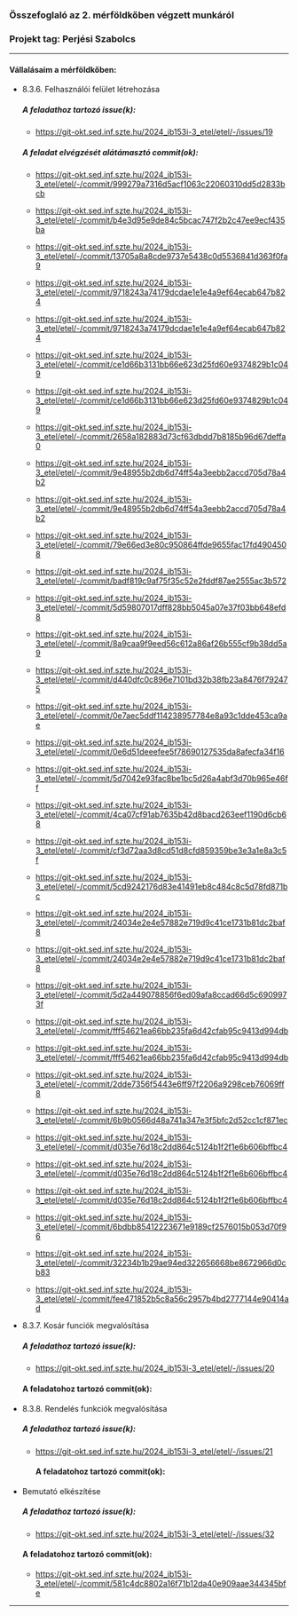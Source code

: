 ### Összefoglaló az 2. mérföldkőben végzett munkáról

### Projekt tag: Perjési Szabolcs

---

#### Vállalásaim a mérföldkőben:

- 8.3.6. Felhasználói felület létrehozása

  ##### A feladathoz tartozó issue(k):

  - https://git-okt.sed.inf.szte.hu/2024_ib153i-3_etel/etel/-/issues/19

  ##### A feladat elvégzését alátámasztó commit(ok):

  - https://git-okt.sed.inf.szte.hu/2024_ib153i-3_etel/etel/-/commit/999279a7316d5acf1063c22060310dd5d2833bcb

  - https://git-okt.sed.inf.szte.hu/2024_ib153i-3_etel/etel/-/commit/b4e3d95e9de84c5bcac747f2b2c47ee9ecf435ba

  - https://git-okt.sed.inf.szte.hu/2024_ib153i-3_etel/etel/-/commit/13705a8a8cde9737e5438c0d5536841d363f0fa9

  - https://git-okt.sed.inf.szte.hu/2024_ib153i-3_etel/etel/-/commit/9718243a74179dcdae1e1e4a9ef64ecab647b824

  - https://git-okt.sed.inf.szte.hu/2024_ib153i-3_etel/etel/-/commit/9718243a74179dcdae1e1e4a9ef64ecab647b824

  - https://git-okt.sed.inf.szte.hu/2024_ib153i-3_etel/etel/-/commit/ce1d66b3131bb66e623d25fd60e9374829b1c049

  - https://git-okt.sed.inf.szte.hu/2024_ib153i-3_etel/etel/-/commit/ce1d66b3131bb66e623d25fd60e9374829b1c049

  - https://git-okt.sed.inf.szte.hu/2024_ib153i-3_etel/etel/-/commit/2658a182883d73cf63dbdd7b8185b96d67deffa0

  - https://git-okt.sed.inf.szte.hu/2024_ib153i-3_etel/etel/-/commit/9e48955b2db6d74ff54a3eebb2accd705d78a4b2

  - https://git-okt.sed.inf.szte.hu/2024_ib153i-3_etel/etel/-/commit/9e48955b2db6d74ff54a3eebb2accd705d78a4b2

  - https://git-okt.sed.inf.szte.hu/2024_ib153i-3_etel/etel/-/commit/79e66ed3e80c950864ffde9655fac17fd4904508

  - https://git-okt.sed.inf.szte.hu/2024_ib153i-3_etel/etel/-/commit/badf819c9af75f35c52e2fddf87ae2555ac3b572

  - https://git-okt.sed.inf.szte.hu/2024_ib153i-3_etel/etel/-/commit/5d59807017dff828bb5045a07e37f03bb648efd8

  - https://git-okt.sed.inf.szte.hu/2024_ib153i-3_etel/etel/-/commit/8a9caa9f9eed56c612a86af26b555cf9b38dd5a9

  - https://git-okt.sed.inf.szte.hu/2024_ib153i-3_etel/etel/-/commit/d440dfc0c896e7101bd32b38fb23a8476f792475

  - https://git-okt.sed.inf.szte.hu/2024_ib153i-3_etel/etel/-/commit/0e7aec5ddf114238957784e8a93c1dde453ca9ae

  - https://git-okt.sed.inf.szte.hu/2024_ib153i-3_etel/etel/-/commit/0e6d51deeefee5f78690127535da8afecfa34f16

  - https://git-okt.sed.inf.szte.hu/2024_ib153i-3_etel/etel/-/commit/5d7042e93fac8be1bc5d26a4abf3d70b965e46ff

  - https://git-okt.sed.inf.szte.hu/2024_ib153i-3_etel/etel/-/commit/4ca07cf91ab7635b42d8bacd263eef1190d6cb68

  - https://git-okt.sed.inf.szte.hu/2024_ib153i-3_etel/etel/-/commit/cf3d72aa3d8cd51d8cfd859359be3e3a1e8a3c5f

  - https://git-okt.sed.inf.szte.hu/2024_ib153i-3_etel/etel/-/commit/5cd9242176d83e41491eb8c484c8c5d78fd871bc

  - https://git-okt.sed.inf.szte.hu/2024_ib153i-3_etel/etel/-/commit/24034e2e4e57882e719d9c41ce1731b81dc2baf8

  - https://git-okt.sed.inf.szte.hu/2024_ib153i-3_etel/etel/-/commit/24034e2e4e57882e719d9c41ce1731b81dc2baf8

  - https://git-okt.sed.inf.szte.hu/2024_ib153i-3_etel/etel/-/commit/5d2a449078856f6ed09afa8ccad66d5c6909973f

  - https://git-okt.sed.inf.szte.hu/2024_ib153i-3_etel/etel/-/commit/fff54621ea66bb235fa6d42cfab95c9413d994db

  - https://git-okt.sed.inf.szte.hu/2024_ib153i-3_etel/etel/-/commit/fff54621ea66bb235fa6d42cfab95c9413d994db

  - https://git-okt.sed.inf.szte.hu/2024_ib153i-3_etel/etel/-/commit/2dde7356f5443e6ff97f2206a9298ceb76069ff8

  - https://git-okt.sed.inf.szte.hu/2024_ib153i-3_etel/etel/-/commit/6b9b0566d48a741a347e3f5bfc2d52cc1cf871ec

  - https://git-okt.sed.inf.szte.hu/2024_ib153i-3_etel/etel/-/commit/d035e76d18c2dd864c5124b1f2f1e6b606bffbc4

  - https://git-okt.sed.inf.szte.hu/2024_ib153i-3_etel/etel/-/commit/d035e76d18c2dd864c5124b1f2f1e6b606bffbc4

  - https://git-okt.sed.inf.szte.hu/2024_ib153i-3_etel/etel/-/commit/d035e76d18c2dd864c5124b1f2f1e6b606bffbc4

  - https://git-okt.sed.inf.szte.hu/2024_ib153i-3_etel/etel/-/commit/6bdbb85412223671e9189cf2576015b053d70f96

  - https://git-okt.sed.inf.szte.hu/2024_ib153i-3_etel/etel/-/commit/32234b1b29ae94ed322656668be8672966d0cb83

  - https://git-okt.sed.inf.szte.hu/2024_ib153i-3_etel/etel/-/commit/fee471852b5c8a56c2957b4bd2777144e90414ad

- 8.3.7. Kosár funciók megvalósítása

  ##### A feladathoz tartozó issue(k):

  - https://git-okt.sed.inf.szte.hu/2024_ib153i-3_etel/etel/-/issues/20

  #### A feladatohoz tartozó commit(ok):

- 8.3.8. Rendelés funkciók megvalósítása

  ##### A feladathoz tartozó issue(k):

  - https://git-okt.sed.inf.szte.hu/2024_ib153i-3_etel/etel/-/issues/21

    #### A feladatohoz tartozó commit(ok):

- Bemutató elkészítése

  ##### A feladathoz tartozó issue(k):

  - https://git-okt.sed.inf.szte.hu/2024_ib153i-3_etel/etel/-/issues/32

  #### A feladatohoz tartozó commit(ok):

  - https://git-okt.sed.inf.szte.hu/2024_ib153i-3_etel/etel/-/commit/581c4dc8802a16f71b12da40e909aae344345bfe

---
